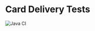 # Card Delivery Tests

   ![Java CI](https://github.com/vzelenkova/card-delivery-tests/actions/workflows/gradle.yml/badge.svg)
